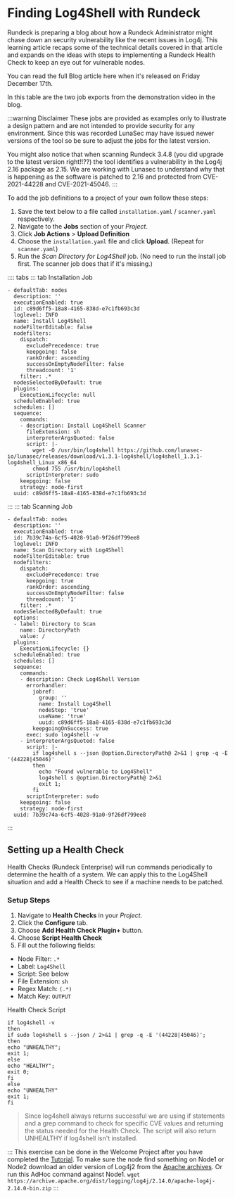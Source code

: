 # Finding Log4Shell with Rundeck

Rundeck is preparing a blog about how a Rundeck Administrator might chase down an security vulnerability like the recent issues in Log4j.  This learning article recaps some of the technical details covered in that article and expands on the ideas with steps to implementing a Rundeck Health Check to keep an eye out for vulnerable nodes.

You can read the full Blog article here when it's released on Friday December 17th.

In this table are the two job exports from the demonstration video in the blog.

:::warning Disclaimer
These jobs are provided as examples only to illustrate a design pattern and are not intended to provide security for any environment.  Since this was recorded  LunaSec may have issued newer versions of the tool so be sure to adjust the jobs for the latest version.

You might also notice that when scanning Rundeck 3.4.8 (you did upgrade to the latest version right!!??) the tool identifies a vulnerability in the Log4j 2.16 package as 2.15.  We are working with Lunasec to understand why that is happening as the software is patched to 2.16 and protected from CVE-2021-44228 and CVE-2021-45046.
:::

To add the job definitions to a project of your own follow these steps:

1. Save the text below to a file called `installation.yaml` / `scanner.yaml` respectively.
1. Navigate to the **Jobs** section of your _Project_.
1. Click **Job Actions** > **Upload Definition**
1. Choose the `installation.yaml` file and click **Upload**.  (Repeat for `scanner.yaml`)
1. Run the _Scan Directory for Log4Shell_ job.  (No need to run the install job first.  The scanner job does that if it's missing.)

:::: tabs
::: tab Installation Job
```
- defaultTab: nodes
  description: ''
  executionEnabled: true
  id: c89d6ff5-18a8-4165-838d-e7c1fb693c3d
  loglevel: INFO
  name: Install Log4Shell
  nodeFilterEditable: false
  nodefilters:
    dispatch:
      excludePrecedence: true
      keepgoing: false
      rankOrder: ascending
      successOnEmptyNodeFilter: false
      threadcount: '1'
    filter: .*
  nodesSelectedByDefault: true
  plugins:
    ExecutionLifecycle: null
  scheduleEnabled: true
  schedules: []
  sequence:
    commands:
    - description: Install Log4Shell Scanner
      fileExtension: sh
      interpreterArgsQuoted: false
      script: |-
        wget -O /usr/bin/log4shell https://github.com/lunasec-io/lunasec/releases/download/v1.3.1-log4shell/log4shell_1.3.1-log4shell_Linux_x86_64
        chmod 755 /usr/bin/log4shell
      scriptInterpreter: sudo
    keepgoing: false
    strategy: node-first
  uuid: c89d6ff5-18a8-4165-838d-e7c1fb693c3d
```
:::
::: tab Scanning Job
```
- defaultTab: nodes
  description: ''
  executionEnabled: true
  id: 7b39c74a-6cf5-4028-91a0-9f26df799ee8
  loglevel: INFO
  name: Scan Directory with Log4Shell
  nodeFilterEditable: true
  nodefilters:
    dispatch:
      excludePrecedence: true
      keepgoing: true
      rankOrder: ascending
      successOnEmptyNodeFilter: false
      threadcount: '1'
    filter: .*
  nodesSelectedByDefault: true
  options:
  - label: Directory to Scan
    name: DirectoryPath
    value: /
  plugins:
    ExecutionLifecycle: {}
  scheduleEnabled: true
  schedules: []
  sequence:
    commands:
    - description: Check Log4Shell Version
      errorhandler:
        jobref:
          group: ''
          name: Install Log4Shell
          nodeStep: 'true'
          useName: 'true'
          uuid: c89d6ff5-18a8-4165-838d-e7c1fb693c3d
        keepgoingOnSuccess: true
      exec: sudo log4shell -v
    - interpreterArgsQuoted: false
      script: |-
        if log4shell s --json @option.DirectoryPath@ 2>&1 | grep -q -E '(44228|45046)'
        then
          echo "Found vulnerable to Log4Shell"
          log4shell s @option.DirectoryPath@ 2>&1
          exit 1;
        fi
      scriptInterpreter: sudo
    keepgoing: false
    strategy: node-first
  uuid: 7b39c74a-6cf5-4028-91a0-9f26df799ee8
```
:::

## Setting up a Health Check

Health Checks (Rundeck Enterprise) will run commands periodically to determine the health of a system.  We can apply this to the Log4Shell situation and add a Health Check to see if a machine needs to be patched.

### Setup Steps

1. Navigate to **Health Checks** in your _Project_.
1. Click the **Configure** tab.
1. Choose **Add Health Check Plugin+** button.
1. Choose **Script Health Check**
1. Fill out the following fields:
  - Node Filter: `.*`
  - Label: `Log4Shell`
  - Script: See below
  - File Extension: `sh`
  - Regex Match: `(.*)`
  - Match Key: `OUTPUT`

Health Check Script

```
if log4shell -v
then
if sudo log4shell s --json / 2>&1 | grep -q -E '(44228|45046)';
then
echo "UNHEALTHY";
exit 1;
else
echo "HEALTHY";
exit 0;
fi
else
echo "UNHEALTHY"
exit 1;
fi
```
> Since log4shell always returns successful we are using if statements and a grep command to check for specific CVE values and returning the status needed for the Health Check.  The script will also return UNHEALTHY if log4shell isn't installed.

:::
This exercise can be done in the Welcome Project after you have completed the [Tutorial](/learning/tutorial/).  To make sure the node find something on Node1 or Node2 download an older version of Log4j2 from the [Apache archives](https://archive.apache.org/dist/logging/log4j/).  Or run this AdHoc command against Node1. `wget https://archive.apache.org/dist/logging/log4j/2.14.0/apache-log4j-2.14.0-bin.zip`
:::
